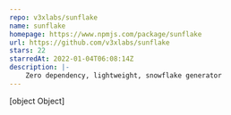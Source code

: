 ```yaml
---
repo: v3xlabs/sunflake
name: sunflake
homepage: https://www.npmjs.com/package/sunflake
url: https://github.com/v3xlabs/sunflake
stars: 22
starredAt: 2022-01-04T06:08:14Z
description: |-
    Zero dependency, lightweight, snowflake generator
---
```


[object Object]
